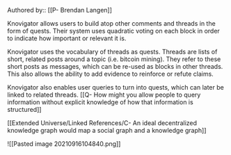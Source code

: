 Authored by:: [[P- Brendan Langen]]

Knovigator allows users to build atop other comments and threads in the form of quests. 
Their system uses quadratic voting on each block in order to indicate how important or relevant it is. 

Knovigator uses the vocabulary of threads as quests. Threads are lists of short, related posts around a topic (i.e. bitcoin mining). They refer to these short posts as messages, which can be re-used as blocks in other threads. This also allows the ability to add evidence to reinforce or refute claims. 

Knovigator also enables user queries to turn into quests, which can later be linked to related threads. 
[[Q- How might you allow people to query information without explicit knowledge of how that information is structured]]

[[Extended Universe/Linked References/C- An ideal decentralized knowledge graph would map a social graph and a knowledge graph]]


![[Pasted image 20210916104840.png]]